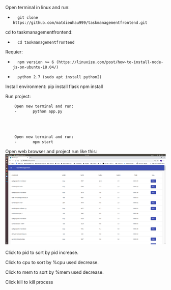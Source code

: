 Open terminal in linux and run:
-       git clone https://github.com/matdieuhau999/taskmanagementfrontend.git

cd to taskmanagementfrontend: 
-       cd taskmanagementfrontend

Requier:
-       npm version >= 6 (https://linuxize.com/post/how-to-install-node-js-on-ubuntu-18.04/)
-       python 2.7 (sudo apt install python2)


Install environment:
        pip install flask 
        npm install
        
Run project:


        Open new terminal and run:    
        -       python app.py
                
                
                
                
        Open new terminal and run:    
        -       npm start
        
Open web browser and project run like this:
![anh1](./image/1.png)


Click to pid to sort by pid increase.

Click to cpu to sort by %cpu used decrease.

Click to mem to sort by %mem used decrease.

Click kill to kill process

        
        
        


